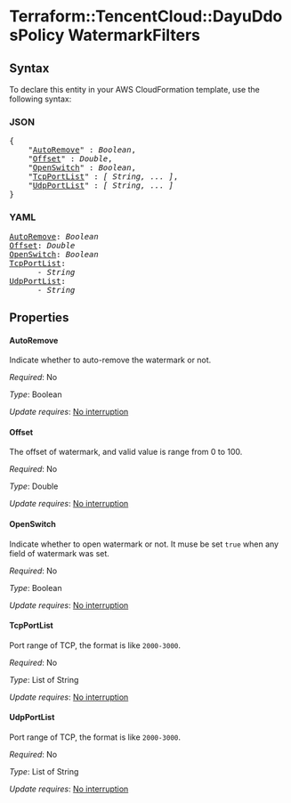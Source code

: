 # Terraform::TencentCloud::DayuDdosPolicy WatermarkFilters

## Syntax

To declare this entity in your AWS CloudFormation template, use the following syntax:

### JSON

<pre>
{
    "<a href="#autoremove" title="AutoRemove">AutoRemove</a>" : <i>Boolean</i>,
    "<a href="#offset" title="Offset">Offset</a>" : <i>Double</i>,
    "<a href="#openswitch" title="OpenSwitch">OpenSwitch</a>" : <i>Boolean</i>,
    "<a href="#tcpportlist" title="TcpPortList">TcpPortList</a>" : <i>[ String, ... ]</i>,
    "<a href="#udpportlist" title="UdpPortList">UdpPortList</a>" : <i>[ String, ... ]</i>
}
</pre>

### YAML

<pre>
<a href="#autoremove" title="AutoRemove">AutoRemove</a>: <i>Boolean</i>
<a href="#offset" title="Offset">Offset</a>: <i>Double</i>
<a href="#openswitch" title="OpenSwitch">OpenSwitch</a>: <i>Boolean</i>
<a href="#tcpportlist" title="TcpPortList">TcpPortList</a>: <i>
      - String</i>
<a href="#udpportlist" title="UdpPortList">UdpPortList</a>: <i>
      - String</i>
</pre>

## Properties

#### AutoRemove

Indicate whether to auto-remove the watermark or not.

_Required_: No

_Type_: Boolean

_Update requires_: [No interruption](https://docs.aws.amazon.com/AWSCloudFormation/latest/UserGuide/using-cfn-updating-stacks-update-behaviors.html#update-no-interrupt)

#### Offset

The offset of watermark, and valid value is range from 0 to 100.

_Required_: No

_Type_: Double

_Update requires_: [No interruption](https://docs.aws.amazon.com/AWSCloudFormation/latest/UserGuide/using-cfn-updating-stacks-update-behaviors.html#update-no-interrupt)

#### OpenSwitch

Indicate whether to open watermark or not. It muse be set `true` when any field of watermark was set.

_Required_: No

_Type_: Boolean

_Update requires_: [No interruption](https://docs.aws.amazon.com/AWSCloudFormation/latest/UserGuide/using-cfn-updating-stacks-update-behaviors.html#update-no-interrupt)

#### TcpPortList

Port range of TCP, the format is like `2000-3000`.

_Required_: No

_Type_: List of String

_Update requires_: [No interruption](https://docs.aws.amazon.com/AWSCloudFormation/latest/UserGuide/using-cfn-updating-stacks-update-behaviors.html#update-no-interrupt)

#### UdpPortList

Port range of TCP, the format is like `2000-3000`.

_Required_: No

_Type_: List of String

_Update requires_: [No interruption](https://docs.aws.amazon.com/AWSCloudFormation/latest/UserGuide/using-cfn-updating-stacks-update-behaviors.html#update-no-interrupt)

